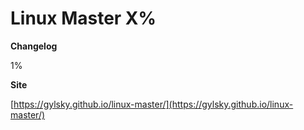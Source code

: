 # Linux Master X%

**Changelog**

1%

**Site**

[https://gylsky.github.io/linux-master/](https://gylsky.github.io/linux-master/)